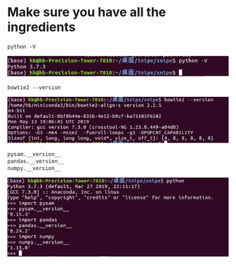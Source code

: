 # Make sure you have all the ingredients
```
python -V
```
![Image text](https://github.com/xmuyulab/Snipe/blob/master/example/images/python.png)
```
bowtie2 --version
```
![Image text](https://github.com/xmuyulab/Snipe/blob/master/example/images/bowtie2.png)
```
pysam.__version__
pandas.__version__
numpy.__version__
```
![Image text](https://github.com/xmuyulab/Snipe/blob/master/example/images/pakgs.png)
